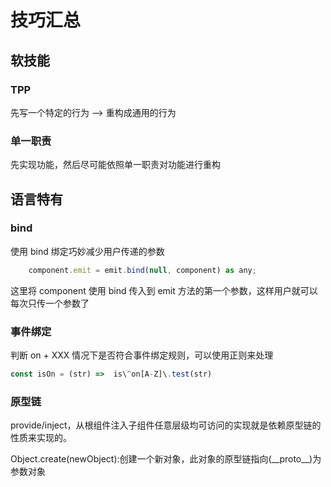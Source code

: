 # 技巧汇总

## 软技能

### TPP

先写一个特定的行为 --> 重构成通用的行为

### 单一职责

先实现功能，然后尽可能依照单一职责对功能进行重构

## 语言特有

### bind

使用 bind 绑定巧妙减少用户传递的参数

```javascript
    component.emit = emit.bind(null, component) as any;
```

这里将 component 使用 bind 传入到 emit 方法的第一个参数，这样用户就可以每次只传一个参数了

### 事件绑定

判断 on + XXX 情况下是否符合事件绑定规则，可以使用正则来处理

```javascript
const isOn = (str) =>  is\^on[A-Z]\.test(str)
```

### 原型链

provide/inject，从根组件注入子组件任意层级均可访问的实现就是依赖原型链的性质来实现的。

Object.create(newObject):创建一个新对象，此对象的原型链指向(\_\_proto\_\_)为参数对象
